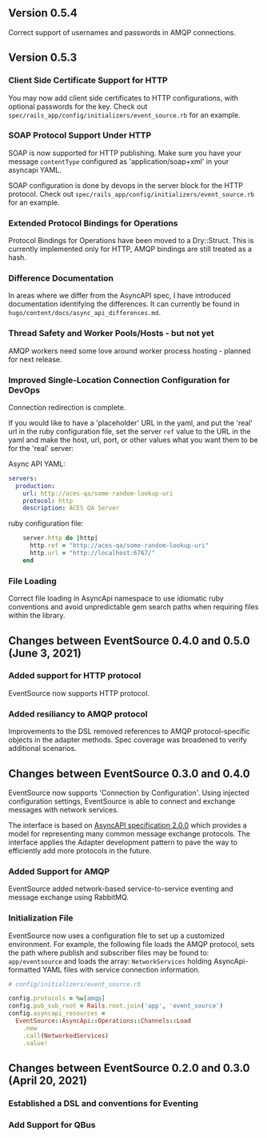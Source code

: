 ## Version 0.5.4

Correct support of usernames and passwords in AMQP connections.

## Version 0.5.3

### Client Side Certificate Support for HTTP

You may now add client side certificates to HTTP configurations, with optional passwords for the key.  Check out `spec/rails_app/config/initializers/event_source.rb` for an example.

### SOAP Protocol Support Under HTTP

SOAP is now supported for HTTP publishing.  Make sure you have your message `contentType` configured as 'application/soap+xml' in your asyncapi YAML.

SOAP configuration is done by devops in the server block for the HTTP protocol.  Check out `spec/rails_app/config/initializers/event_source.rb` for an example.

### Extended Protocol Bindings for Operations

Protocol Bindings for Operations have been moved to a Dry::Struct.  This is currently implemented only for HTTP, AMQP bindings are still treated as a hash.

### Difference Documentation

In areas where we differ from the AsyncAPI spec, I have introduced documentation identifying the differences.  It can currently be found in `hugo/content/docs/async_api_differences.md`.

### Thread Safety and Worker Pools/Hosts - but not yet

AMQP workers need some love around worker process hosting - planned for next release.

### Improved Single-Location Connection Configuration for DevOps

Connection redirection is complete.

If you would like to have a 'placeholder' URL in the yaml, and put the 'real' url in the ruby configuration file, set the server `ref` value to the URL in the yaml and make the host, url, port, or other values what you want them to be for the 'real' server:

Async API YAML:
```yaml
servers:
  production:
    url: http://aces-qa/some-random-lookup-uri
    protocol: http
    description: ACES QA Server
```

ruby configuration file:
```ruby
    server.http do |http|
      http.ref = "http://aces-qa/some-random-lookup-uri"
      http.url = "http://localhost:6767/"
    end
```

### File Loading

Correct file loading in AsyncApi namespace to use idiomatic ruby conventions and avoid unpredictable gem search paths when requiring files within the library.

## Changes between EventSource 0.4.0 and 0.5.0 (June 3, 2021)

### Added support for HTTP protocol

EventSource now supports HTTP protocol.

### Added resiliancy to AMQP protocol

Improvements to the DSL removed references to AMQP protocol-specific objects in the
adapter methods. Spec coverage was broadened to verify additional scenarios.

## Changes between EventSource 0.3.0 and 0.4.0

EventSource now supports 'Connection by Configuration'. Using injected configuration
settings, EventSource is able to connect and exchange messages with network services.

The interface is based on [AsyncAPI specification 2.0.0](https://www.asyncapi.com/docs/specifications/2.0.0#channelsObject) which provides a model for representing many
common message exchange protocols. The interface applies the Adapter development
pattern to pave the way to efficiently add more protocols in the future.

### Added Support for AMQP

EventSource added network-based service-to-service eventing and message exchange using RabbitMQ.

### Initialization File

EventSource now uses a configuration file to set up a customized environment. For
example, the following file loads the AMQP protocol, sets the path where publish and
subscriber files may be found to: `app/eventsource` and loads the array: `NetworkServices`
holding AsyncApi-formatted YAML files with service connection information.

```ruby
# config/initializers/event_source.rb

config.protocols = %w[amqp]
config.pub_sub_root = Rails.root.join('app', 'event_source')
config.asyncapi_resources =
  EventSource::AsyncApi::Operations::Channels::Load
    .new
    .call(NetworkedServices)
    .value!
```

## Changes between EventSource 0.2.0 and 0.3.0 (April 20, 2021)

### Established a DSL and conventions for Eventing

### Add Support for QBus
